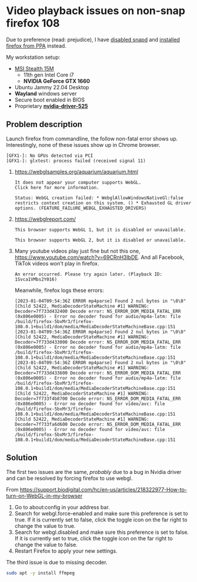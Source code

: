 # Video playback issues on non-snap firefox 108

Due to preference (read: prejudice), I have [disabled snapd](https://ubuntuhandbook.org/index.php/2022/04/remove-snap-block-ubuntu-2204/) and [installed firefox from PPA](https://www.omgubuntu.co.uk/2022/04/how-to-install-firefox-deb-apt-ubuntu-22-04) instead.

My workstation setup:

* [MSI Stealth 15M](https://www.msi.com/Laptop/Stealth-15M-A11SX-GTX/Specification)
  * 11th gen Intel Core i7
  * **NVIDIA GeForce GTX 1660**
* Ubuntu Jammy 22.04 Desktop
* **Wayland** windows server
* Secure boot enabled in BIOS
* Proprietary [**nvidia-driver-525**](https://www.cyberciti.biz/faq/ubuntu-linux-install-nvidia-driver-latest-proprietary-driver/)

## Problem description

Launch firefox from commandline, the follow non-fatal error shows up. Interestingly, none of these issues show up in Chrome browser.

```text
[GFX1-]: No GPUs detected via PCI
[GFX1-]: glxtest: process failed (received signal 11)
```

1. <https://webglsamples.org/aquarium/aquarium.html>

    ```text
    It does not appear your computer supports WebGL.
    Click here for more information.

    Status: WebGL creation failed: * WebglAllowWindowsNativeGl:false restricts context creation on this system. () * Exhausted GL driver options. (FEATURE_FAILURE_WEBGL_EXHAUSTED_DRIVERS)
    ```

2. <https://webglreport.com/>

    ```text
    This browser supports WebGL 1, but it is disabled or unavailable.

    This browser supports WebGL 2, but it is disabled or unavailable.
    ```

3. Many youtube videos play just fine but not this one, <https://www.youtube.com/watch?v=69CRnH3lbDE>. And all Facebook, TikTok videos won't play in firefox.

    ```text
    An error occurred. Please try again later. (Playback ID: 1Svca1VMbs2Y016)
    ```

    Meanwhile, firefox logs these errors:

    ```text
    [2023-01-04T09:54:36Z ERROR mp4parse] Found 2 nul bytes in "\0\0"
    [Child 52422, MediaDecoderStateMachine #1] WARNING: Decoder=7f733d432400 Decode error: NS_ERROR_DOM_MEDIA_FATAL_ERR (0x806e0005) - Error no decoder found for audio/mp4a-latm: file /build/firefox-5bxMr3/firefox-108.0.1+build1/dom/media/MediaDecoderStateMachineBase.cpp:151
    [2023-01-04T09:54:36Z ERROR mp4parse] Found 2 nul bytes in "\0\0"
    [Child 52422, MediaDecoderStateMachine #1] WARNING: Decoder=7f733d433000 Decode error: NS_ERROR_DOM_MEDIA_FATAL_ERR (0x806e0005) - Error no decoder found for audio/mp4a-latm: file /build/firefox-5bxMr3/firefox-108.0.1+build1/dom/media/MediaDecoderStateMachineBase.cpp:151
    [2023-01-04T09:54:36Z ERROR mp4parse] Found 2 nul bytes in "\0\0"
    [Child 52422, MediaDecoderStateMachine #1] WARNING: Decoder=7f733d433600 Decode error: NS_ERROR_DOM_MEDIA_FATAL_ERR (0x806e0005) - Error no decoder found for audio/mp4a-latm: file /build/firefox-5bxMr3/firefox-108.0.1+build1/dom/media/MediaDecoderStateMachineBase.cpp:151
    [Child 52422, MediaDecoderStateMachine #1] WARNING: Decoder=7f733f4b8700 Decode error: NS_ERROR_DOM_MEDIA_FATAL_ERR (0x806e0005) - Error no decoder found for video/avc: file /build/firefox-5bxMr3/firefox-108.0.1+build1/dom/media/MediaDecoderStateMachineBase.cpp:151
    [Child 52422, MediaDecoderStateMachine #1] WARNING: Decoder=7f733fa6d600 Decode error: NS_ERROR_DOM_MEDIA_FATAL_ERR (0x806e0005) - Error no decoder found for video/avc: file /build/firefox-5bxMr3/firefox-108.0.1+build1/dom/media/MediaDecoderStateMachineBase.cpp:151
    ```

## Solution

The first two issues are the same, *probably* due to a bug in Nvidia driver and can be resolved by forcing firefox to use webgl.

From <https://support.biodigital.com/hc/en-us/articles/218322977-How-to-turn-on-WebGL-in-my-browser>

1. Go to about:config in your address bar.
2. Search for webgl.force-enabled and make sure this preference is set to true. If it is currently set to false, click the toggle icon on the far right to change the value to true.
3. Search for webgl.disabled and make sure this preference is set to false. If it is currently set to true, click the toggle icon on the far right to change the value to false.
4. Restart Firefox to apply your new settings.

The third issue is due to missing decoder.

```bash
sudo apt -y install ffmpeg
```
